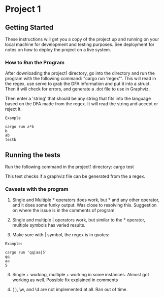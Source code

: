 # Project 1

## Getting Started

These instructions will get you a copy of the project up and running on your local machine for development and testing purposes. See deployment for notes on how to deploy the project on a live system.

### How to Run the Program

After downloading the project1 directory, go into the directory and run the program with the following command: "cargo run 'regex'". This will read in the regex, use serve to grab the DFA information and put it into a struct. Then it will check for errors, and generate a .dot file to use in Graphviz.

Then enter a 'string' that should be any string that fits into the language based on the DFA made from the regex.  It will read the string and accept or reject it.

```
Example

cargo run a*b
b
ab
testb
```

## Running the tests

Run the following command in the project1 directory: cargo test

This test checks if a graphviz file can be generated from the a regex.


### Caveats with the program

1) Single and Multiple * operators does work, but * and any other operator, and it does some funky output. Was close to resolving this. Suggestion on where the issue is in the comments of program

2) Single and multiple | operators work, but similar to the * operator, multiple symbols has varied results. 

4) Make sure with | symbol, the regex is in quotes:

```
Example:

cargo run 'qq|aa|5'
qq
aa
5
```

3) Single + working, multiple + working in some instances. Almost got working as well. Possible fix explained in comments

4) ( ), \w, and \d are not implemented at all. Ran out of time. 
